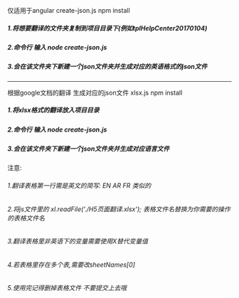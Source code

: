 仅适用于angular
create-json.js
npm install
##### 1.将想要翻译的文件夹复制到项目目录下(例如tplHelpCenter20170104)
##### 2.命令行 输入 node create-json.js
##### 3.会在该文件夹下新建一个json文件夹并生成对应的英语格式的json文件

--------------------------------------------------------
根据google文档的翻译 生成对应的json文件
xlsx.js
npm install
##### 1.将xlsx格式的翻译放入项目目录
##### 2.命令行 输入 node create-json.js
##### 3.会在该文件夹下新建一个json文件夹并生成对应语言文件

注意: 
###### 1.翻译表格第一行需是英文的简写: EN AR FR 类似的
###### 2.将js文件里的 xl.readFile('./H5页面翻译.xlsx'); 表格文件名替换为你需要的操作的表格文件名
###### 3.翻译表格里非英语下的变量需要使用X替代变量值
###### 4.若表格里存在多个表,需要改sheetNames[0]
###### 5.使用完记得删掉表格文件  不要提交上去哦
      